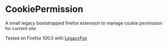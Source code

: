 # CookiePermission

A small legacy bootstrapped firefox extension to manage cookie permission for current site.

Tested on Firefox 100.0 with [LegacyFox](https://gir.st/blog/legacyfox.htm)
